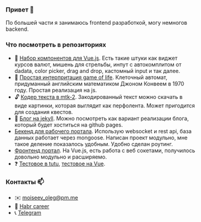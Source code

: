 ### Привет 👋
По большей части я занимаюсь frontend разработкой, могу немногов backend.

### Что посмотреть в репозиториях
- 📁 [Набор компонентов для Vue.js](https://github.com/guest363/vue-component). Есть такие штуки как виджет курсов валют, мишень для стрельбы, инпут с автокомплитом от dadata, color picker, drag and drop, кастомный input и так далее. 
- 🎲 [Простая интерпритация game of life](https://github.com/guest363/game-of-life). Клеточный автомат, придуманный английским математиком Джоном Конвеем в 1970 году. Простая реализация на js.
- 🔓 [Кодер текста в mtk-2](https://github.com/guest363/mtk2-coder). Закодированный текст можно скачать в виде картинки, которая выглядит как перфолента. Может пригодится для создания квестов.
- 📖 [Блог на jekyll](https://github.com/guest363/blog). Можно посмотреть как вариант реализации блога, который будет хоститься на github pages.
- [Бекенд для рабочего портала](https://github.com/guest363/local-web-portal-backend). Использую websocket и rest api, база данных работает через mongoose. Написан проект модульно, мне такое деление показалось удобным. Удобно сделан роутинг.
- [Фронтенд портал](https://github.com/guest363/local-web-portal-frontend). На Vue.js, есть работа с веб сокетами, получилось довольно модульно и расширяемо.
- ❓ [Тестовое в tutu](https://github.com/guest363/test-tutu), [тестовое на Vue](https://github.com/guest363/TODO_test).

### Контакты 📫
- ✉️ moiseev_oleg@pm.me
- 👷 [Habr career](https://career.habr.com/owl-shaker)
- 📞 [Telegram](https://t.me/moiseev_oleg)

<!--
**guest363/guest363** is a ✨ _special_ ✨ repository because its `README.md` (this file) appears on your GitHub profile.

Here are some ideas to get you started:

- 🔭 I’m currently working on ...
- 🌱 I’m currently learning ...
- 👯 I’m looking to collaborate on ...
- 🤔 I’m looking for help with ...
- 💬 Ask me about ...
- 📫 How to reach me: ...
- 😄 Pronouns: ...
- ⚡ Fun fact: ...
-->
